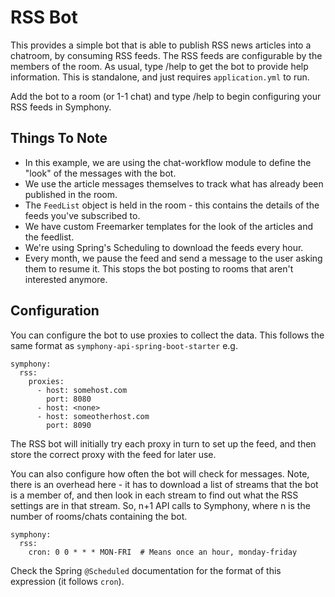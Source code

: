 # RSS Bot

This provides a simple bot that is able to publish RSS news articles into a chatroom, by consuming RSS feeds.  The RSS feeds are configurable by the members of the room.  As usual, type /help to get the bot to provide help information.  This is standalone, and just requires `application.yml` to run.  

Add the bot to a room (or 1-1 chat) and type /help to begin configuring your RSS feeds in Symphony.

## Things To Note

- In this example, we are using the chat-workflow module to define the "look" of the messages with the bot.  
- We use the article messages themselves to track what has already been published in the room.
- The `FeedList` object is held in the room - this contains the details of the feeds you've subscribed to.
- We have custom Freemarker templates for the look of the articles and the feedlist.
- We're using Spring's Scheduling to download the feeds every hour.
- Every month, we pause the feed and send a message to the user asking them to resume it.  This stops the bot posting to rooms that aren't interested anymore.


## Configuration

You can configure the bot to use proxies to collect the data. This follows the same format as `symphony-api-spring-boot-starter` e.g.

```
symphony:
  rss:
    proxies:
      - host: somehost.com
        port: 8080
      - host: <none>
      - host: someotherhost.com
        port: 8090
```

The RSS bot will initially try each proxy in turn to set up the feed, and then store the correct proxy with the feed for later use.       
       
You can also configure how often the bot will check for messages.  Note, there is an overhead here - it has to download a list of streams that the bot is a member of, and then look in each stream to find out what the RSS settings are in that stream.  So, n+1 API calls to Symphony, where n is the number of rooms/chats containing the bot.   

```
symphony:
  rss:
    cron: 0 0 * * * MON-FRI  # Means once an hour, monday-friday
```

Check the Spring `@Scheduled` documentation for the format of this expression (it follows `cron`). 
    
       

